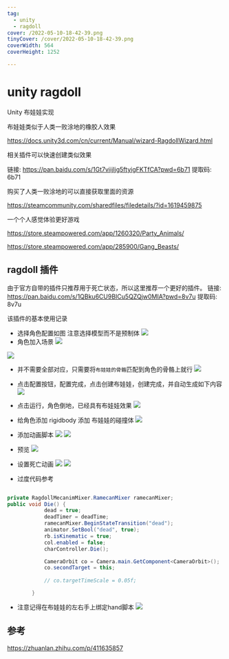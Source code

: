 ```yaml
---
tag:
  - unity
  - ragdoll
cover: /2022-05-10-18-42-39.png
tinyCover: /cover/2022-05-10-18-42-39.png
coverWidth: 564
coverHeight: 1252

---
```


# unity ragdoll

Unity 布娃娃实现

布娃娃类似于人类一败涂地的橡胶人效果

<https://docs.unity3d.com/cn/current/Manual/wizard-RagdollWizard.html>

相关插件可以快速创建类似效果

链接: <https://pan.baidu.com/s/1Gt7viijIjg5ftyigFKTfCA?pwd=6b71> 提取码: 6b71

购买了人类一败涂地的可以直接获取里面的资源

<https://steamcommunity.com/sharedfiles/filedetails/?id=1619459875>

一个个人感觉体验更好游戏

<https://store.steampowered.com/app/1260320/Party_Animals/>

<https://store.steampowered.com/app/285900/Gang_Beasts/>

## ragdoll 插件

由于官方自带的插件只推荐用于死亡状态，所以这里推荐一个更好的插件。
链接: <https://pan.baidu.com/s/1QBku6CU9BICu5QZQjw0MIA?pwd=8v7u> 提取码: 8v7u

该插件的基本使用记录

- 选择角色配置如图 注意选择模型而不是预制体
![](./2022-03-30-12-04-26.png)
- 角色加入场景
![](./2022-03-30-12-08-49.png)

![](./2022-03-30-12-10-32.png)

- 并不需要全部对应，只需要将`布娃娃的骨骼`匹配到角色的骨骼上就行
![](./2022-03-30-12-13-48.png)
- 点击配置按钮，配置完成，点击创建布娃娃，创建完成，并自动生成如下内容
![](./2022-03-30-12-17-33.png)

- 点击运行，角色倒地，已经具有布娃娃效果
![](./2022-03-30-12-18-59.png)

- 给角色添加 rigidbody 添加 布娃娃的碰撞体
![](./2022-03-30-12-22-39.png)

- 添加动画脚本
![](./2022-03-30-14-08-01.png)
![](./2022-03-30-14-08-32.png)
- 预览
![](./2022-03-30-14-09-03.png)

- 设置死亡动画
![](./2022-03-30-16-10-19.png)
![](./2022-03-30-16-11-08.png)
- 过度代码参考

```cs 

private RagdollMecanimMixer.RamecanMixer ramecanMixer;       
public void Die() {
            dead = true;
            deadTimer = deadTime;
            ramecanMixer.BeginStateTransition("dead");
            animator.SetBool("dead", true);
            rb.isKinematic = true;
            col.enabled = false;
            charController.Die();

            CameraOrbit co = Camera.main.GetComponent<CameraOrbit>();
            co.secondTarget = this;
            
            // co.targetTimeScale = 0.05f;

        }
```

- 注意记得在布娃娃的左右手上绑定hand脚本
![](./2022-03-30-16-45-37.png)

## 参考

<https://zhuanlan.zhihu.com/p/411635857>
